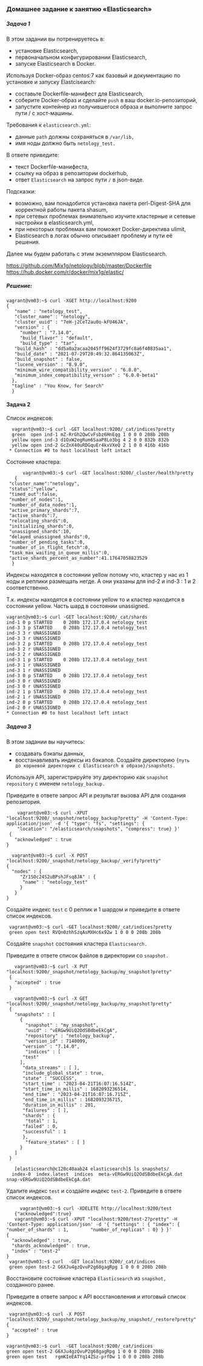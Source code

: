 
### Домашнее задание к занятию  «Elasticsearch»

##### Задача 1

В этом задании вы потренируетесь в:

- установке Elasticsearch,
- первоначальном конфигурировании Elasticsearch,
- запуске Elasticsearch в Docker.

Используя Docker-образ centos:7 как базовый и документацию по установке и запуску Elastcisearch:

- составьте Dockerfile-манифест для Elasticsearch,
- соберите Docker-образ и сделайте `push` в ваш docker.io-репозиторий,
- запустите контейнер из получившегося образа и выполните запрос пути / c хост-машины.

Требования к `elasticsearch.yml`:

- данные `path` должны сохраняться в `/var/lib,`
- имя ноды должно быть `netology_test.`

В ответе приведите:

- текст Dockerfile-манифеста,
- ссылку на образ в репозитории dockerhub,
- ответ `Elasticsearch` на запрос пути `/` в json-виде.

Подсказки:

- возможно, вам понадобится установка пакета perl-Digest-SHA для корректной работы пакета shasum,
- при сетевых проблемах внимательно изучите кластерные и сетевые настройки в elasticsearch.yml,
- при некоторых проблемах вам поможет Docker-директива ulimit,
- Elasticsearch в логах обычно описывает проблему и пути её решения.

Далее мы будем работать с этим экземпляром Elasticsearch.

https://github.com/Mix1g/netology/blob/master/Dockerfile
https://hub.docker.com/r/docker/mix1g/elastic/

##### Решение:

    vagrant@vm03:~$ curl -XGET http://localhost:9200
    {
       "name" : "netology_test",
       "cluster_name" : "netology",
       "cluster_uuid" : "7eH-j2CeT2au0o-kFU46JA",
       "version" : {
         "number" : "7.14.0",
         "build_flavor" : "default",
         "build_type" : "tar",
       "build_hash" : "dd5a0a2acaa2045ff9624f3729fc8a6f40835aa1",
       "build_date" : "2021-07-29T20:49:32.864135063Z",
       "build_snapshot" : false,
       "lucene_version" : "8.9.0",
       "minimum_wire_compatibility_version" : "6.8.0",
       "minimum_index_compatibility_version" : "6.0.0-beta1"
      },
      "tagline" : "You Know, for Search"
      }
      
   ####  Задача 2
   
   Список индексов:
   
      vagrant@vm03:~$ curl -GET localhost:9200/_cat/indices?pretty
      green  open ind-1 mZ-RrGh2QwCvFsbz6HnEqg 1 0 0 0 208b 208b
      yellow open ind-3 d1OxW2egRum6SaaP8Lo3bg 4 2 0 0 832b 832b
      yellow open ind-2 GcZnX40uRDGquEr4kxVXeQ 2 1 0 0 416b 416b
     * Connection #0 to host localhost left intact
     
   Состояние кластера:
   
          vagrant@vm03:~$ curl -GET localhost:9200/_cluster/health?pretty
       {
     "cluster_name":"netology",
     "status":"yellow",
     "timed_out":false,
     "number_of_nodes":1,
     "number_of_data_nodes":1,
     "active_primary_shards":7,
     "active_shards":7,
     "relocating_shards":0,
     "initializing_shards":0,
     "unassigned_shards":10,
     "delayed_unassigned_shards":0,
     "number_of_pending_tasks":0,
     "number_of_in_flight_fetch":0,
     "task_max_waiting_in_queue_millis":0,
     "active_shards_percent_as_number":41.17647058823529
      }
  
Индексы находятся в состоянии yellow потому что, кластер у нас из 1 ноды и реплики 
размещать негде. А они указаны для ind-2 и ind-3 : 1 и 2 соответственно.

Т.к. индексы находятся в состоянии yellow то и кластер находится в состоянии yellow.
Часть шард в состоянии unassigned.


    vagrant@vm03:~$ curl -GET localhost:9200/_cat/shards
    ind-1 0 p STARTED    0 208b 172.17.0.4 netology_test
    ind-3 3 p STARTED    0 208b 172.17.0.4 netology_test
    ind-3 3 r UNASSIGNED                   
    ind-3 3 r UNASSIGNED                   
    ind-3 2 p STARTED    0 208b 172.17.0.4 netology_test
    ind-3 2 r UNASSIGNED                   
    ind-3 2 r UNASSIGNED                   
    ind-3 1 p STARTED    0 208b 172.17.0.4 netology_test
    ind-3 1 r UNASSIGNED                   
    ind-3 1 r UNASSIGNED                   
    ind-3 0 p STARTED    0 208b 172.17.0.4 netology_test
    ind-3 0 r UNASSIGNED                   
    ind-3 0 r UNASSIGNED                   
    ind-2 1 p STARTED    0 208b 172.17.0.4 netology_test
    ind-2 1 r UNASSIGNED                   
    ind-2 0 p STARTED    0 208b 172.17.0.4 netology_test
    ind-2 0 r UNASSIGNED                   
    * Connection #0 to host localhost left intact
    
    
  ##### Задача 3
  
В этом задании вы научитесь:

- создавать бэкапы данных,
- восстанавливать индексы из бэкапов.
Создайте директорию `{путь до корневой директории с Elasticsearch в образе}/snapshots.`

Используя API, зарегистрируйте эту директорию как `snapshot repository` c именем `netology_backup.`

Приведите в ответе запрос API и результат вызова API для создания репозитория.
      
        vagrant@vm03:~$ curl -XPUT "localhost:9200/_snapshot/netology_backup?pretty" -H 'Content-Type: application/json' -d '{ "type": "fs", "settings": {
        "location": "/elasticsearch/snapshots", "compress": true} }'
     {
       "acknowledged" : true
    }

      vagrant@vm03:~$ curl -X POST "localhost:9200/_snapshot/netology_backup/_verify?pretty"
    {
      "nodes" : {
         "Zr1SOc24S2uBPshJFsq8JA" : {
          "name" : "netology_test"
         }
       }
    }
    
 Создайте индекс `test` с 0 реплик и 1 шардом и приведите в ответе список индексов.   
 
     vagrant@vm03:~$ curl -GET localhost:9200/_cat/indices?pretty
     green open test RVQn0zhhSzqAsMXHc6x92w 1 0 0 0 208b 208b
     
 Создайте `snapshot` состояния кластера `Elasticsearch.`
 
 Приведите в ответе список файлов в директории со `snapshot.`
 
 
       vagrant@vm03:~$ curl -X PUT "localhost:9200/_snapshot/netology_backup/my_snapshot?pretty"
     {
       "accepted" : true
     }

       vagrant@vm03:~$ curl -X GET "localhost:9200/_snapshot/netology_backup/my_snapshot?pretty"
     {
       "snapshots" : [
         {
           "snapshot" : "my_snapshot",
           "uuid" : "vERGw9UiQ2OdSBdbeEkCgA",
           "repository" : "netology_backup",
           "version_id" : 7140099,
          "version" : "7.14.0",
           "indices" : [
          "test"
         ],
          "data_streams" : [ ],
          "include_global_state" : true,
          "state" : "SUCCESS",
          "start_time" : "2023-04-21T16:07:16.514Z",
          "start_time_in_millis" : 1682093236514,
          "end_time" : "2023-04-21T16:07:16.715Z",
          "end_time_in_millis" : 1682093236715,
          "duration_in_millis" : 201,
          "failures" : [ ],
          "shards" : {
           "total" : 1,
          "failed" : 0,
          "successful" : 1
          },
           "feature_states" : [ ]
         }
       ]
     }

       [elasticsearch@c120c40aab24 elasticsearch]$ ls snapshots/
      index-0  index.latest  indices  meta-vERGw9UiQ2OdSBdbeEkCgA.dat  snap-vERGw9UiQ2OdSBdbeEkCgA.dat

   Удалите индекс `test` и создайте индекс `test-2`. Приведите в ответе список индексов.
   
   
         vagrant@vm03:~$ curl -XDELETE http://localhost:9200/test
       {"acknowledged":true}
       vagrant@vm03:~$ curl -XPUT "localhost:9200/test-2?pretty" -H 'Content-Type: application/json' -d '{ "settings" : { "index": { "number_of_shards" : 1,        "number_of_replicas" : 0} } }'
    {
      "acknowledged" : true,
      "shards_acknowledged" : true,
      "index" : "test-2"
    }
     vagrant@vm03:~$ curl  -GET localhost:9200/_cat/indices
     green open test-2 G6XJu4gzQvuP2g68gagRpg 1 0 0 0 208b 208b

      
Восстановите состояние кластера `Elasticsearch` из `snapshot,` созданного ранее.

Приведите в ответе запрос к API восстановления и итоговый список индексов.


     vagrant@vm03:~$ curl -X POST "localhost:9200/_snapshot/netology_backup/my_snapshot/_restore?pretty"
    {
      "accepted" : true
    }

    vagrant@vm03:~$ curl  -GET localhost:9200/_cat/indices
    green open test-2 G6XJu4gzQvuP2g68gagRpg 1 0 0 0 208b 208b
    green open test   rgmKIeEATYq14ZSz-prfDw 1 0 0 0 208b 208b

  
